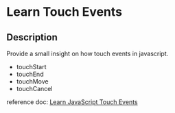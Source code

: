 # Learn Touch Events

## Description

Provide a small insight on how touch events in javascript.

- touchStart
- touchEnd
- touchMove
- touchCancel

reference doc: [Learn JavaScript Touch Events](https://www.youtube.com/watch?v=TaPdgj8mucI)